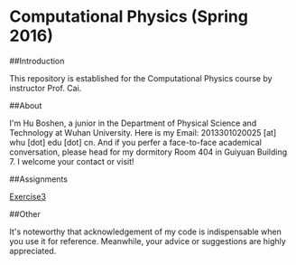 # **Computational Physics (Spring 2016)**

##Introduction

  This repository is established for the Computational Physics course by instructor Prof. Cai.
  
##About

  I'm Hu Boshen, a junior in the Department of Physical Science and Technology at Wuhan University. Here is my Email: 2013301020025 [at] whu [dot] edu [dot] cn. And if you perfer a face-to-face academical conversation, please head for my dormitory Room 404 in Guiyuan Building 7. I welcome your contact or visit!
  
##Assignments

  [Exercise3](https://github.com/endeavor19/computationalphysics_N2013301020025/blob/master/Exercise3.md) 
  
##Other
  
  It's noteworthy that acknowledgement of my code is indispensable when you use it for reference. Meanwhile, your advice or suggestions are highly appreciated.
  

